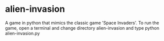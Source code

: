 # alien-invasion
A game in python that mimics the classic game 'Space Invaders'.
To run the game, open a terminal and change directory alien-invasion
and type python alien-invasion.py
